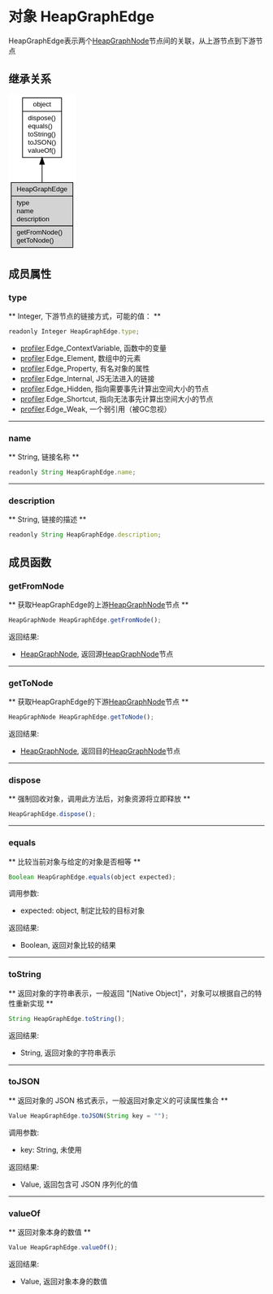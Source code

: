 # 对象 HeapGraphEdge
HeapGraphEdge表示两个[HeapGraphNode](HeapGraphNode.md)节点间的关联，从上游节点到下游节点

## 继承关系
<div class="inherits"><svg width="99pt" height="230pt" viewBox="0.00 0.00 99.03 230.00" xmlns="http://www.w3.org/2000/svg" xmlns:xlink="http://www.w3.org/1999/xlink">
<g id="graph0" class="graph" transform="scale(1 1) rotate(0) translate(4 226)">
<title>%0</title>
<polygon fill="#ffffff" stroke="transparent" points="-4,4 -4,-226 95.027,-226 95.027,4 -4,4"/>
<!-- object -->
<g id="node1" class="node">
<title>object</title>
<g id="a_node1"><a xlink:href="object.md" xlink:title="object">
<polygon fill="#ffffff" stroke="#000000" points="16.682,-133.5 16.682,-221.5 74.345,-221.5 74.345,-133.5 16.682,-133.5"/>
<text text-anchor="middle" x="45.5135" y="-208.5" font-family="Helvetica,sans-Serif" font-size="10.00" fill="#000000">object</text>
<polyline fill="none" stroke="#000000" points="16.682,-201.5 74.345,-201.5 "/>
<text text-anchor="start" x="24.682" y="-188.5" font-family="Helvetica,sans-Serif" font-size="10.00" fill="#000000">dispose()</text>
<text text-anchor="start" x="24.682" y="-176.5" font-family="Helvetica,sans-Serif" font-size="10.00" fill="#000000">equals()</text>
<text text-anchor="start" x="24.682" y="-164.5" font-family="Helvetica,sans-Serif" font-size="10.00" fill="#000000">toString()</text>
<text text-anchor="start" x="24.682" y="-152.5" font-family="Helvetica,sans-Serif" font-size="10.00" fill="#000000">toJSON()</text>
<text text-anchor="start" x="24.682" y="-140.5" font-family="Helvetica,sans-Serif" font-size="10.00" fill="#000000">valueOf()</text>
</a>
</g>
</g>
<!-- HeapGraphEdge -->
<g id="node2" class="node">
<title>HeapGraphEdge</title>
<g id="a_node2"><a xlink:title="HeapGraphEdge">
<polygon fill="#d3d3d3" stroke="#000000" points="0,-.5 0,-96.5 91.027,-96.5 91.027,-.5 0,-.5"/>
<text text-anchor="middle" x="45.5135" y="-83.5" font-family="Helvetica,sans-Serif" font-size="10.00" fill="#000000">HeapGraphEdge</text>
<polyline fill="none" stroke="#000000" points="0,-76.5 91.027,-76.5 "/>
<text text-anchor="start" x="8" y="-63.5" font-family="Helvetica,sans-Serif" font-size="10.00" fill="#000000">type</text>
<text text-anchor="start" x="8" y="-51.5" font-family="Helvetica,sans-Serif" font-size="10.00" fill="#000000">name</text>
<text text-anchor="start" x="8" y="-39.5" font-family="Helvetica,sans-Serif" font-size="10.00" fill="#000000">description</text>
<polyline fill="none" stroke="#000000" points="0,-32.5 91.027,-32.5 "/>
<text text-anchor="start" x="8" y="-19.5" font-family="Helvetica,sans-Serif" font-size="10.00" fill="#000000">getFromNode()</text>
<text text-anchor="start" x="8" y="-7.5" font-family="Helvetica,sans-Serif" font-size="10.00" fill="#000000">getToNode()</text>
</a>
</g>
</g>
<!-- object&#45;&gt;HeapGraphEdge -->
<g id="edge1" class="edge">
<title>object-&gt;HeapGraphEdge</title>
<path fill="none" stroke="#000000" d="M45.5135,-123.2875C45.5135,-114.4791 45.5135,-105.4079 45.5135,-96.7541"/>
<polygon fill="#000000" stroke="#000000" points="42.0136,-123.4663 45.5135,-133.4663 49.0136,-123.4664 42.0136,-123.4663"/>
</g>
</g>
</svg></div>

## 成员属性
        
### type
** Integer, 下游节点的链接方式，可能的值： **

```JavaScript
readonly Integer HeapGraphEdge.type;
```

- [profiler](../../module/ifs/profiler.md).Edge_ContextVariable,  函数中的变量
- [profiler](../../module/ifs/profiler.md).Edge_Element,          数组中的元素
- [profiler](../../module/ifs/profiler.md).Edge_Property,         有名对象的属性
- [profiler](../../module/ifs/profiler.md).Edge_Internal,         JS无法进入的链接
- [profiler](../../module/ifs/profiler.md).Edge_Hidden,           指向需要事先计算出空间大小的节点
- [profiler](../../module/ifs/profiler.md).Edge_Shortcut,         指向无法事先计算出空间大小的节点
- [profiler](../../module/ifs/profiler.md).Edge_Weak,             一个弱引用（被GC忽视）

--------------------------
### name
** String, 链接名称 **

```JavaScript
readonly String HeapGraphEdge.name;
```

--------------------------
### description
** String, 链接的描述 **

```JavaScript
readonly String HeapGraphEdge.description;
```

## 成员函数
        
### getFromNode
** 获取HeapGraphEdge的上游[HeapGraphNode](HeapGraphNode.md)节点 **

```JavaScript
HeapGraphNode HeapGraphEdge.getFromNode();
```

返回结果:
* [HeapGraphNode](HeapGraphNode.md), 返回源[HeapGraphNode](HeapGraphNode.md)节点

--------------------------
### getToNode
** 获取HeapGraphEdge的下游[HeapGraphNode](HeapGraphNode.md)节点 **

```JavaScript
HeapGraphNode HeapGraphEdge.getToNode();
```

返回结果:
* [HeapGraphNode](HeapGraphNode.md), 返回目的[HeapGraphNode](HeapGraphNode.md)节点

--------------------------
### dispose
** 强制回收对象，调用此方法后，对象资源将立即释放 **

```JavaScript
HeapGraphEdge.dispose();
```

--------------------------
### equals
** 比较当前对象与给定的对象是否相等 **

```JavaScript
Boolean HeapGraphEdge.equals(object expected);
```

调用参数:
* expected: object, 制定比较的目标对象

返回结果:
* Boolean, 返回对象比较的结果

--------------------------
### toString
** 返回对象的字符串表示，一般返回 "[Native Object]"，对象可以根据自己的特性重新实现 **

```JavaScript
String HeapGraphEdge.toString();
```

返回结果:
* String, 返回对象的字符串表示

--------------------------
### toJSON
** 返回对象的 JSON 格式表示，一般返回对象定义的可读属性集合 **

```JavaScript
Value HeapGraphEdge.toJSON(String key = "");
```

调用参数:
* key: String, 未使用

返回结果:
* Value, 返回包含可 JSON 序列化的值

--------------------------
### valueOf
** 返回对象本身的数值 **

```JavaScript
Value HeapGraphEdge.valueOf();
```

返回结果:
* Value, 返回对象本身的数值

